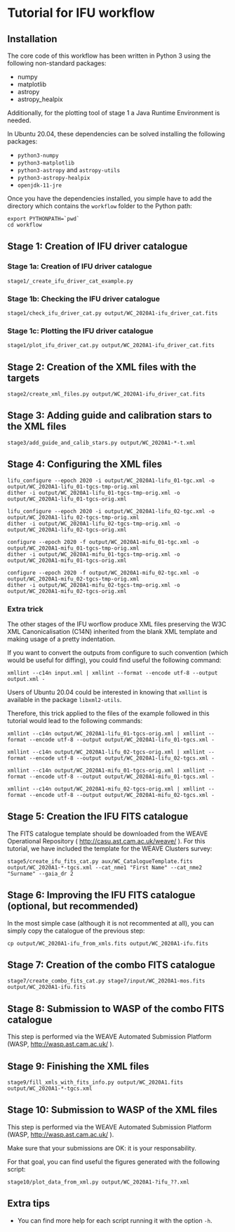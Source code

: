 Tutorial for IFU workflow
=========================

Installation
------------

The core code of this workflow has been written in Python 3 using the following
non-standard packages:

- numpy
- matplotlib
- astropy
- astropy_healpix

Additionally, for the plotting tool of stage 1 a Java Runtime Environment is
needed.

In Ubuntu 20.04, these dependencies can be solved installing the following
packages:

- `python3-numpy`
- `python3-matplotlib`
- `python3-astropy` and `astropy-utils`
- `python3-astropy-healpix`
- `openjdk-11-jre`

Once you have the dependencies installed, you simple have to add the directory
which contains the `workflow` folder to the Python path:

```
export PYTHONPATH=`pwd`
cd workflow
```

Stage 1: Creation of IFU driver catalogue
-----------------------------------------

### Stage 1a: Creation of IFU driver catalogue

```
stage1/_create_ifu_driver_cat_example.py
```

### Stage 1b: Checking the IFU driver catalogue

```
stage1/check_ifu_driver_cat.py output/WC_2020A1-ifu_driver_cat.fits
```

### Stage 1c: Plotting the IFU driver catalogue

```
stage1/plot_ifu_driver_cat.py output/WC_2020A1-ifu_driver_cat.fits
```

Stage 2: Creation of the XML files with the targets
---------------------------------------------------

```
stage2/create_xml_files.py output/WC_2020A1-ifu_driver_cat.fits
```

Stage 3: Adding guide and calibration stars to the XML files
------------------------------------------------------------

```
stage3/add_guide_and_calib_stars.py output/WC_2020A1-*-t.xml
```

Stage 4: Configuring the XML files
----------------------------------

```
lifu_configure --epoch 2020 -i output/WC_2020A1-lifu_01-tgc.xml -o output/WC_2020A1-lifu_01-tgcs-tmp-orig.xml
dither -i output/WC_2020A1-lifu_01-tgcs-tmp-orig.xml -o output/WC_2020A1-lifu_01-tgcs-orig.xml

lifu_configure --epoch 2020 -i output/WC_2020A1-lifu_02-tgc.xml -o output/WC_2020A1-lifu_02-tgcs-tmp-orig.xml
dither -i output/WC_2020A1-lifu_02-tgcs-tmp-orig.xml -o output/WC_2020A1-lifu_02-tgcs-orig.xml

configure --epoch 2020 -f output/WC_2020A1-mifu_01-tgc.xml -o output/WC_2020A1-mifu_01-tgcs-tmp-orig.xml
dither -i output/WC_2020A1-mifu_01-tgcs-tmp-orig.xml -o output/WC_2020A1-mifu_01-tgcs-orig.xml

configure --epoch 2020 -f output/WC_2020A1-mifu_02-tgc.xml -o output/WC_2020A1-mifu_02-tgcs-tmp-orig.xml
dither -i output/WC_2020A1-mifu_02-tgcs-tmp-orig.xml -o output/WC_2020A1-mifu_02-tgcs-orig.xml
```

### Extra trick

The other stages of the IFU worflow produce XML files preserving the W3C XML
Canonicalisation (C14N) inherited from the blank XML template and making usage
of a pretty indentation.

If you want to convert the outputs from configure to such convention (which
would be useful for diffing), you could find useful the following command:

```
xmllint --c14n input.xml | xmllint --format --encode utf-8 --output output.xml -
```

Users of Ubuntu 20.04 could be interested in knowing that `xmllint` is available
in the package `libxml2-utils`.

Therefore, this trick applied to the files of the example followed in this
tutorial would lead to the following commands:

```
xmllint --c14n output/WC_2020A1-lifu_01-tgcs-orig.xml | xmllint --format --encode utf-8 --output output/WC_2020A1-lifu_01-tgcs.xml -

xmllint --c14n output/WC_2020A1-lifu_02-tgcs-orig.xml | xmllint --format --encode utf-8 --output output/WC_2020A1-lifu_02-tgcs.xml -

xmllint --c14n output/WC_2020A1-mifu_01-tgcs-orig.xml | xmllint --format --encode utf-8 --output output/WC_2020A1-mifu_01-tgcs.xml -

xmllint --c14n output/WC_2020A1-mifu_02-tgcs-orig.xml | xmllint --format --encode utf-8 --output output/WC_2020A1-mifu_02-tgcs.xml -
```

Stage 5: Creation the IFU FITS catalogue
----------------------------------------

The FITS catalogue template should be downloaded from the WEAVE Operational
Repository ( http://casu.ast.cam.ac.uk/weave/ ). For this tutorial, we have
included the template for the WEAVE Clusters survey:

```
stage5/create_ifu_fits_cat.py aux/WC_CatalogueTemplate.fits output/WC_2020A1-*-tgcs.xml --cat_nme1 "First Name" --cat_nme2 "Surname" --gaia_dr 2
```

Stage 6: Improving the IFU FITS catalogue (optional, but recommended)
---------------------------------------------------------------------

In the most simple case (although it is not recommented at all), you can simply
copy the catalogue of the previous step:

```
cp output/WC_2020A1-ifu_from_xmls.fits output/WC_2020A1-ifu.fits
```

Stage 7: Creation of the combo FITS catalogue
---------------------------------------------

```
stage7/create_combo_fits_cat.py stage7/input/WC_2020A1-mos.fits output/WC_2020A1-ifu.fits
```

Stage 8: Submission to WASP of the combo FITS catalogue
-------------------------------------------------------

This step is performed via the WEAVE Automated Submission Platform (WASP,
http://wasp.ast.cam.ac.uk/ ).

Stage 9: Finishing the XML files
--------------------------------

```
stage9/fill_xmls_with_fits_info.py output/WC_2020A1.fits output/WC_2020A1-*-tgcs.xml
```

Stage 10: Submission to WASP of the XML files
---------------------------------------------

This step is performed via the WEAVE Automated Submission Platform (WASP,
http://wasp.ast.cam.ac.uk/ ).

Make sure that your submissions are OK: it is your responsability.

For that goal, you can find useful the figures generated with the following
script:

```
stage10/plot_data_from_xml.py output/WC_2020A1-?ifu_??.xml
```

Extra tips
----------

- You can find more help for each script running it with the option `-h`.

